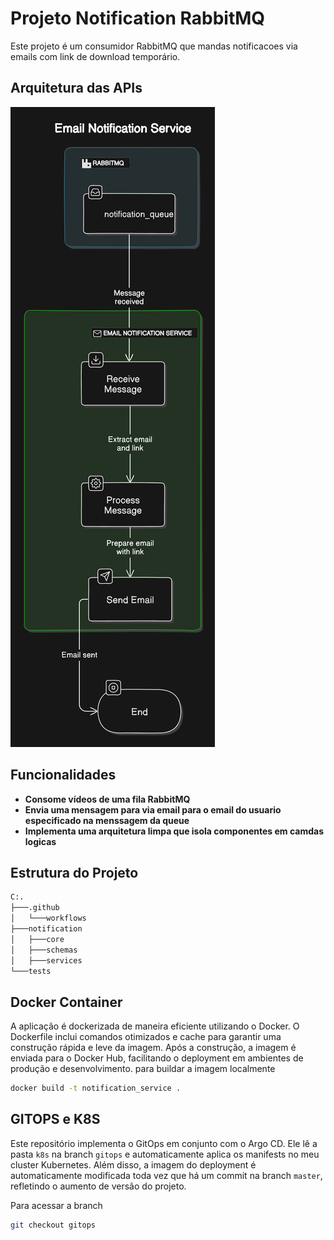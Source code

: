# Projeto Notification RabbitMQ

Este projeto é um consumidor RabbitMQ que mandas notificacoes via emails com link de download temporário.

## Arquitetura das APIs
![Architecture Diagram](docs/notification-arch.png)

## Funcionalidades

- **Consome vídeos de uma fila RabbitMQ**
- **Envia uma mensagem para via email para o email do usuario especificado na menssagem da queue**
- **Implementa uma arquitetura limpa que isola componentes em camdas logicas**

## Estrutura do Projeto
```bash
C:.
├───.github
│   └───workflows
├───notification
│   ├───core
│   ├───schemas
│   ├───services
└───tests
```

## Docker Container
A aplicação é dockerizada de maneira eficiente utilizando o Docker. O Dockerfile inclui comandos otimizados e cache para garantir uma construção rápida e leve da imagem. Após a construção, a imagem é enviada para o Docker Hub, facilitando o deployment em ambientes de produção e desenvolvimento.
para buildar a imagem localmente
```bash
docker build -t notification_service .
```

## GITOPS e K8S
Este repositório implementa o GitOps em conjunto com o Argo CD. Ele lê a pasta `k8s` na branch `gitops` e automaticamente aplica os manifests no meu cluster Kubernetes. Além disso, a imagem do deployment é automaticamente modificada toda vez que há um commit na branch `master`, refletindo o aumento de versão do projeto.

Para acessar a branch
```bash
git checkout gitops
```
